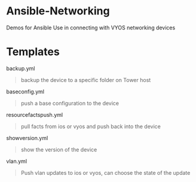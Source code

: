 # Ansible-Networking
Demos for Ansible Use in connecting with VYOS networking devices

# Templates

backup.yml
> backup the device to a specific folder on Tower host

baseconfig.yml
> push a base configuration to the device

resourcefactspush.yml
> pull facts from ios or vyos and push back into the device

showversion.yml
> show the version of the device

vlan.yml
> Push vlan updates to ios or vyos, can choose the state of the update